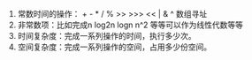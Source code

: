 
1. 常数时间的操作： + - * / %  >> >>> << | & ^ 数组寻址
2. 非常数项：比如完成n log2n logn n^2 等等可以作为线性代数等等
3. 时间复杂度：完成一系列操作的时间，执行多少次。
4. 空间复杂度：完成一系列操作的空间，占用多少份空间。